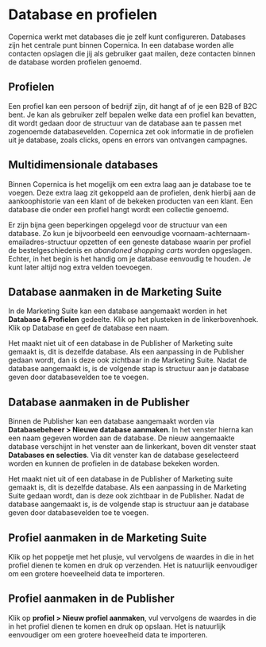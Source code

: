 # Database en profielen
Copernica werkt met databases die je zelf kunt configureren. Databases zijn het centrale punt binnen Copernica. In een database worden alle contacten opslagen die jij als gebruiker gaat mailen, deze contacten binnen de database worden profielen genoemd. 

## Profielen
Een profiel kan een persoon of bedrijf zijn, dit hangt af of je een B2B of B2C bent. Je kan als gebruiker zelf bepalen welke data een profiel kan bevatten, dit wordt gedaan door de structuur van de database aan te passen met zogenoemde databasevelden. Copernica zet ook informatie in de profielen uit je database, zoals clicks, opens en errors van ontvangen campagnes. 

## Multidimensionale databases
Binnen Copernica is het mogelijk om een extra laag aan je database toe te voegen. Deze extra laag zit gekoppeld aan de profielen, denk hierbij aan de aankoophistorie van een klant of de bekeken producten van een klant. Een database die onder een profiel hangt wordt een collectie genoemd. 

Er zijn bijna geen beperkingen opgelegd voor de structuur van een database.
Zo kun je bijvoorbeeld een eenvoudige voornaam-achternaam-emailadres-structuur
opzetten of een geneste database waarin per profiel de bestelgeschiedenis en
*abandoned shopping carts* worden opgeslagen. Echter, in het begin is het handig
om je database eenvoudig te houden. Je kunt later altijd nog extra velden toevoegen.

## Database aanmaken in de Marketing Suite
In de Marketing Suite kan een database aangemaakt worden in het **Database & Profielen** gedeelte. Klik op het plusteken in de linkerbovenhoek. Klik op Database en geef de database een naam. 

Het maakt niet uit of een database in de Publisher of Marketing suite gemaakt is, dit is dezelfde database. Als een aanpassing in de Publisher gedaan wordt, dan is deze ook zichtbaar in de Marketing Suite. Nadat de database aangemaakt is, is de volgende stap is structuur aan je database geven door databasevelden toe te voegen.

## Database aanmaken in de Publisher
Binnen de Publisher kan een database aangemaakt worden via **Databasebeheer > Nieuwe database aanmaken**. In het venster hierna kan een naam gegeven worden aan de database. De nieuw aangemaakte database verschijnt in het venster aan de linkerkant, boven dit venster staat **Databases en selecties**. Via dit venster kan de database geselecteerd worden en kunnen de profielen in de database bekeken worden. 

Het maakt niet uit of een database in de Publisher of Marketing suite gemaakt is, dit is dezelfde database. Als een aanpassing in de Marketing Suite gedaan wordt, dan is deze ook zichtbaar in de Publisher. Nadat de database aangemaakt is, is de volgende stap is structuur aan je database geven door databasevelden toe te voegen.

## Profiel aanmaken in de Marketing Suite
Klik op het poppetje met het plusje, vul vervolgens de waardes in die in het profiel dienen te komen en druk op verzenden. Het is natuurlijk eenvoudiger om een grotere hoeveelheid data te importeren.

## Profiel aanmaken in de Publisher
Klik op **profiel > Nieuw profiel aanmaken**, vul vervolgens de waardes in die in het profiel dienen te komen en druk op opslaan. Het is natuurlijk eenvoudiger om een grotere hoeveelheid data te importeren.